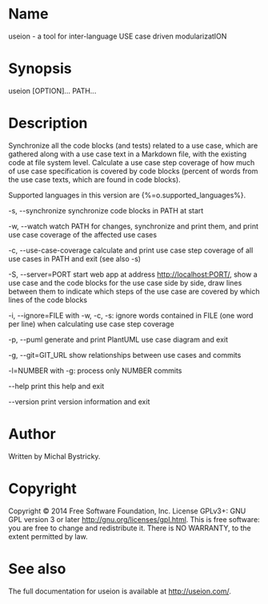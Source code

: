 # Name

useion - a tool for inter-language USE case driven modularizatION

# Synopsis

useion [OPTION]... PATH...

# Description

Synchronize all the code blocks (and tests) related to a use case, which are gathered along with a use case text in a Markdown file, with the existing code at file system level. Calculate a use case step coverage of how much of use case specification is covered by code blocks (percent of words from the use case texts, which are found in code blocks).

Supported languages in this version are {%=o.supported_languages%}.

  -s, --synchronize         synchronize code blocks in PATH at start

  -w, --watch
      watch PATH for changes, synchronize and print them, and print use case coverage of the affected use cases

  -c, --use-case-coverage   calculate and print use case step coverage of all use cases in PATH and exit (see also -s)

  -S, --server=PORT
      start web app at address <http://localhost:PORT/>, show a use case and the code blocks for the use case side by side, draw lines between them to indicate which steps of the use case are covered by which lines of the code blocks

  -i, --ignore=FILE
      with  -w, -c, -s: ignore words contained in FILE (one word per line) when calculating use case step coverage

  -p, --puml                generate and print PlantUML use case diagram and exit

  -g, --git=GIT_URL         show relationships between use cases and commits

  -l=NUMBER                 with -g: process only NUMBER commits

  --help                    print this help and exit

  --version                 print version information and exit

# Author

Written by Michal Bystricky.

# Copyright

Copyright © 2014 Free Software Foundation, Inc.  License GPLv3+: GNU GPL  version 3 or later <http://gnu.org/licenses/gpl.html>.
This  is  free software: you are free to change and redistribute it.  There is NO WARRANTY, to the extent permitted by law.

# See also

The full documentation for useion is available at <http://useion.com/>.
